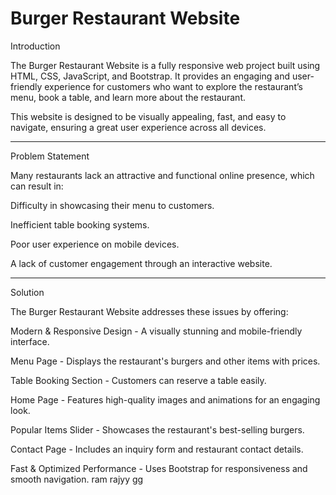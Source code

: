 <h1>Burger Restaurant Website</h1>

Introduction

The Burger Restaurant Website is a fully responsive web project built using HTML, CSS, JavaScript, and Bootstrap. It provides an engaging and user-friendly experience for customers who want to explore the restaurant’s menu, book a table, and learn more about the restaurant.

This website is designed to be visually appealing, fast, and easy to navigate, ensuring a great user experience across all devices.
<hr>

Problem Statement

Many restaurants lack an attractive and functional online presence, which can result in:

Difficulty in showcasing their menu to customers.

Inefficient table booking systems.

Poor user experience on mobile devices.

A lack of customer engagement through an interactive website.
<hr>

Solution

The Burger Restaurant Website addresses these issues by offering:

Modern & Responsive Design - A visually stunning and mobile-friendly interface.

Menu Page - Displays the restaurant's burgers and other items with prices.

Table Booking Section - Customers can reserve a table easily.

Home Page - Features high-quality images and animations for an engaging look.

Popular Items Slider - Showcases the restaurant's best-selling burgers.

Contact Page - Includes an inquiry form and restaurant contact details.

Fast & Optimized Performance - Uses Bootstrap for responsiveness and smooth navigation.
ram rajyy
gg